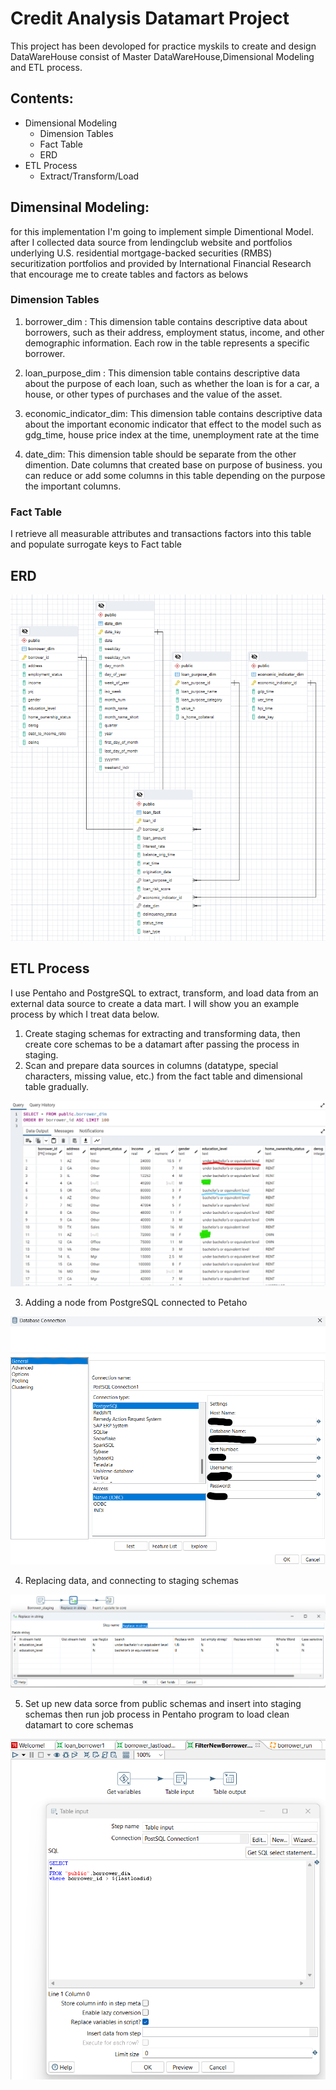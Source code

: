 # Credit Analysis Datamart Project
This project has been devoloped for practice myskils to create and design DataWareHouse consist of Master DataWareHouse,Dimensional Modeling and ETL process.
## Contents:
- Dimensional Modeling
    - Dimension Tables
    - Fact Table
    - ERD
- ETL Process
    - Extract/Transform/Load
## Dimensinal Modeling:
for this implementation I'm going to implement simple Dimentional Model. after I collected data source from lendingclub website and portfolios underlying U.S. residential mortgage-backed securities (RMBS) securitization portfolios and provided by International Financial Research that encourage me to create tables and factors as belows
### Dimension Tables
  1. borrower_dim : This dimension table contains descriptive data about borrowers, such as their address, employment status, income, and other demographic information. Each row in the table represents a specific borrower.
  
  2. loan_purpose_dim : This dimension table contains descriptive data about the purpose of each loan, such as whether the loan is for a car, a house, or other types of purchases and the value of the asset.
  
  3. economic_indicator_dim: This dimension table contains descriptive data about the important economic indicator that effect to the model such as gdg_time, house price index at the time, unemployment rate at the time
  
  4. date_dim: This dimension table should be separate from the other dimention. Date columns that created base on purpose of business. you can reduce or add some columns in this table depending on the purpose the important columns.
### Fact Table
  I retrieve all measurable attributes and transactions factors into this table and populate surrogate keys to Fact table

## ERD

![](https://github.com/Rawinkk/Credit-Analysis-Datamart-Project/blob/main/images/Screenshot_20230221_033743.png)

## ETL Process
I use Pentaho and PostgreSQL to extract, transform, and load data from an external data source to create a data mart. I will show you an example process by which I treat data below.
1. Create staging schemas for extracting and transforming data, then create core schemas to be a datamart after passing the process in staging.
2. Scan and prepare data sources in columns (datatype, special characters, missing value, etc.) from the fact table and dimensional table gradually.

![](https://github.com/Rawinkk/Credit-Analysis-Datamart-Project/blob/main/images/missing_value_long_str.png)

3. Adding a node from PostgreSQL connected to Petaho

![](https://github.com/Rawinkk/Credit-Analysis-Datamart-Project/blob/main/images/node.png)

4. Replacing data, and connecting to staging schemas

![](https://github.com/Rawinkk/Credit-Analysis-Datamart-Project/blob/main/images/pantaho_edit1.png)

5. Set up new data sorce from public schemas and insert into staging schemas then run job process in Pentaho program to load clean datamart to core schemas

![](https://github.com/Rawinkk/Credit-Analysis-Datamart-Project/blob/main/images/pentaho_edit2.png)
 
